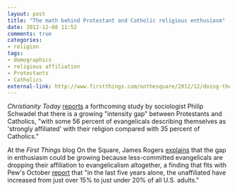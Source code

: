 ```yaml
---
layout: post
title: "The math behind Protestant and Catholic religious enthusiasm"
date: 2012-12-08 11:52
comments: true
categories: 
- religion
tags:
- demographics
- religious affiliation
- Protestants
- Catholics
external-link: http://www.firstthings.com/onthesquare/2012/12/doing-the-math-on-religious-affiliation
---
```


*Christianity Today* [reports][] a forthcoming study by sociologist
Philip Schwadel that there is a growing "intensity gap" between
Protestants and Catholics, "with some 56 percent of evangelicals
describing themselves as 'strongly affiliated' with their religion
compared with 35 percent of Catholics."

At the *First Things* blog On the Square, James Rogers [explains][] that
the gap in enthusiasm could be growing because less-committed
evangelicals are dropping their affiliation to evangelicalism
altogether, a finding that fits with Pew's October [report][] that "in
the last five years alone, the unaffiliated have increased from just
over 15% to just under 20% of all U.S. adults."

  [reports]: http://www.christianitytoday.com/ct/2012/november-web-only/whats-driving-evangelical-enthusiasm.html
  [explains]: http://www.firstthings.com/onthesquare/2012/12/doing-the-math-on-religious-affiliation
  [report]: http://www.pewforum.org/Unaffiliated/nones-on-the-rise.aspx
